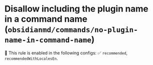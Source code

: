 # Disallow including the plugin name in a command name (`obsidianmd/commands/no-plugin-name-in-command-name`)

💼 This rule is enabled in the following configs: ✅ `recommended`, `recommendedWithLocalesEn`.

<!-- end auto-generated rule header -->
